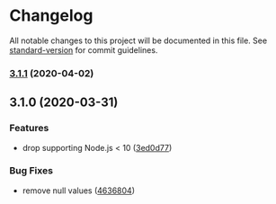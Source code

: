 # Changelog

All notable changes to this project will be documented in this file. See [standard-version](https://github.com/conventional-changelog/standard-version) for commit guidelines.

### [3.1.1](https://github.com/mole-inc/lqip/compare/v3.1.0...v3.1.1) (2020-04-02)

## 3.1.0 (2020-03-31)


### Features

* drop supporting Node.js < 10 ([3ed0d77](https://github.com/mole-inc/lqip/commit/3ed0d77f1189c3a3fe100066257fb01e9bd5be96))


### Bug Fixes

* remove null values ([4636804](https://github.com/mole-inc/lqip/commit/4636804693198977d5058150db7d3fec8a96c14f))
